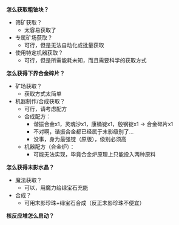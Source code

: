 **怎么获取粗铀块？**
- 筛矿获取？
    - 太容易获取了
- 专属矿场获取？
    - 可行，但是无法自动化或批量获取
- 使用特定机器获取？
    - 可行，但是所需能耗未知，而且需要科学的获取方式

**怎么获得下界合金碎片？**
- 矿场获取？
    - 获取方式太简单
- 机器制作/合成获取？
    - 可行，请考虑配方
    - 合成配方：
        - 谐振合金x1，灵魂沙x1，康桶锭x1，殷钢锭x1 -> 合金碎片x1
        - 不对啊，谐振合金都已经属于末影级别了...
        - 没事，身为最强锭（原版），级别必须高
    - 机器配方（合金炉）：
        - 可能无法实现，毕竟合金炉原理上只能投入两种原料

**怎么获得末影水晶？**
- 魔法获取？
    - 可以，用魔力给绿宝石充能
- 合成？
    - 可用末影珍珠+绿宝石合成（反正末影珍珠不便宜）

**核反应堆怎么启动？**